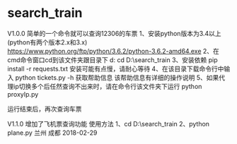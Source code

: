 # search_train
V1.0.0
简单的一个命令就可以查询12306的车票
1、安装python版本为3.4以上(python有两个版本2.x和3.x)
https://www.python.org/ftp/python/3.6.2/python-3.6.2-amd64.exe
2、在cmd命令窗口cd到该文件夹跟目录下
d:
cd D:\search_train
3、安装依赖
pip install -r requests.txt
安装可能有点慢，请耐心等待
4、在该目录下载命令行中输入 
python tickets.py -h 获取帮助信息
该帮助信息有详细的操作说明
5、如果代理ip切换多个后任然查询不出来时，请在命令行该文件夹下运行
python proxyIp.py

运行结束后，再次查询车票

V1.1.0
增加了飞机票查询功能
使用方法
1、cd D:\search_train   2、python plane.py 兰州 成都 2018-02-29

